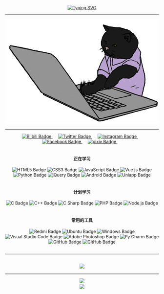 <div>
    <div align="center">
        <a href="https://quenan.top" align="center">
            <img src="https://readme-typing-svg.demolab.com?font=JetBrains+Mono&pause=1000&color=2F2F2F&center=true&vCenter=true&random=false&width=435&lines=Welcome+to+my+GitHub;%E6%AC%A2%E8%BF%8E%E6%9D%A5%E5%88%B0%E6%88%91%E7%9A%84GitHub" alt="Typing SVG" />
        </a>
        <hr />
        <img src="https://raw.githubusercontent.com/heartyang520/HeartYang.github.io/main/share/hacker_a.gif">
    </div>
    <hr/>
    <div align="center">
        <a href="https://space.bilibili.com/495882959">
            <img src="https://img.shields.io/badge/bilibili-FB7299?logo=bilibili&logoColor=fff&style=flat" alt="Blibili Badge">
        </a>&emsp;
        <a href="https://twitter.com/QNquenan">
            <img src="https://img.shields.io/badge/Twitter-1897F1?logo=twitter&logoColor=fff&style=flat" alt="Twitter Badge">
        </a>&emsp;
        <a href="https://www.instagram.com/qnquenan/">
            <img src="https://img.shields.io/badge/Instagram-FE1A59?logo=instagram&logoColor=fff&style=flat" alt="Instagram Badge">
        </a>&emsp;
        <a href="https://www.facebook.com/profile.php?id=61553572113166">
            <img src="https://img.shields.io/badge/Facebook-0866FF?logo=facebook&logoColor=fff&style=flat" alt="Facebook Badge">
        </a>&emsp;
        <a href="https://www.pixiv.net/users/76050975">
            <img src="https://img.shields.io/badge/pixiv-0196FA?logo=pixiv&logoColor=fff&style=flat" alt="pixiv Badge">
        </a>&emsp;
    </div>
    <br/>
    <div align="center">
        <div>
            <h4>正在学习</h4>
            <img src="https://img.shields.io/badge/HTML5-E34F26?logo=html5&logoColor=fff&style=flat" alt="HTML5 Badge">
            <img src="https://img.shields.io/badge/CSS3-1572B6?logo=css3&logoColor=fff&style=flat" alt="CSS3 Badge">
            <img src="https://img.shields.io/badge/JavaScript-F7DF1E?logo=javascript&logoColor=000&style=flat" alt="JavaScript Badge">
            <img src="https://img.shields.io/badge/Vue.js-4FC08D?logo=vuedotjs&logoColor=fff&style=flat" alt="Vue.js Badge">
            <img src="https://img.shields.io/badge/Python-3776AB?logo=python&logoColor=fff&style=flat" alt="Python Badge">
            <img src="https://img.shields.io/badge/jQuery-0769AD?logo=jquery&logoColor=fff&style=flat" alt="jQuery Badge">
            <img src="https://img.shields.io/badge/Android-3DDC84?logo=android&logoColor=fff&style=flat" alt="Android Badge">
            <img src="https://img.shields.io/badge/Uniapp-2E912B?logo=vuedotjs&logoColor=fff&style=flat" alt="Uniapp Badge">
        </div>
        <br/>
        <div>
            <h4>计划学习</h4>
            <img src="https://img.shields.io/badge/C-A8B9CC?logo=c&logoColor=fff&style=flat" alt="C Badge">
            <img src="https://img.shields.io/badge/C%2B%2B-00599C?logo=cplusplus&logoColor=fff&style=flat" alt="C++ Badge">
            <img src="https://img.shields.io/badge/C%20Sharp-239120?logo=csharp&logoColor=fff&style=flat" alt="C Sharp Badge">
            <img src="https://img.shields.io/badge/PHP-777BB4?logo=php&logoColor=fff&style=flat" alt="PHP Badge">
            <img src="https://img.shields.io/badge/Node.js-393?logo=nodedotjs&logoColor=fff&style=flat" alt="Node.js Badge">
        </div>
        <br/>
        <div>
            <h4>常用的工具</h4>
            <img src="https://img.shields.io/badge/Redmi-FF6900?logo=xiaomi&logoColor=fff&style=flat" alt="Redmi Badge">
            <img src="https://img.shields.io/badge/Ubuntu-FCC624?logo=ubuntu&logoColor=000&style=flat" alt="Ubuntu Badge">
            <img src="https://img.shields.io/badge/Windows%2011-0078D6?logo=windows&logoColor=fff&style=flat" alt="Windows Badge">
            <img src="https://img.shields.io/badge/Visual%20Studio%20Code-007ACC?logo=visualstudiocode&logoColor=fff&style=flat" alt="Visual Studio Code Badge">
            <img src="https://img.shields.io/badge/Adobe%20Photoshop-31A8FF?logo=adobephotoshop&logoColor=fff&style=flat" alt="Adobe Photoshop Badge">
            <img src="https://img.shields.io/badge/Pycharm-17E293?logo=pycharm&logoColor=fff&style=flat" alt="Py Charm Badge">
            <img src="https://img.shields.io/badge/GitHub-181717?logo=github&logoColor=fff&style=flat" alt="GitHub Badge">
            <img src="https://img.shields.io/badge/Abode%20XD-470137?logo=adobexd&logoColor=fff&style=flat" alt="GitHub Badge">
        </div>
    </div>
    <br/>
    <hr/>
    <br/>
    <div align="center">
        <img src="https://metrics.lecoq.io/QNquenan?template=classic&base=header%2C%20activity%2C%20community%2C%20repositories%2C%20metadata&base.indepth=false&base.hireable=false&base.skip=false&config.timezone=Asia%2FShanghai" />
    </div>
    <hr />
    <div align="center">
        <img src="https://github-readme-streak-stats.herokuapp.com/?user=QNquenan" />
    </div>
    <div align="center">
         <img src="https://github-readme-stats.vercel.app/api/top-langs/?username=QNquenan&theme=flag-india" />
    </div>
</div>

